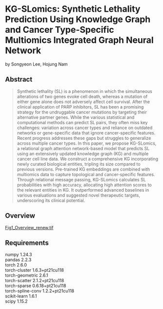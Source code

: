# KG-SLomics: Synthetic Lethality Prediction Using Knowledge Graph and Cancer Type-Specific Multiomics Integrated Graph Neural Network

by Songyeon Lee, Hojung Nam

## Abstract
> Synthetic lethality (SL) is a phenomenon in which the simultaneous alterations of two genes evoke cell death, whereas a mutation of either gene alone does not adversely affect cell survival. After the clinical application of PARP inhibitors, SL has been a promising strategy for the undruggable cancer mutations by targeting their alternative partner genes. While the various statistical and computational methods can predict SL pairs, they often miss key challenges: variation across cancer types and reliance on outdated networks or gene-specific data that ignore cancer-specific features. Recent progress addresses these gaps but struggles to generalize across multiple cancer types. In this paper, we propose KG-SLomics, a relational graph attention network-based model that predicts SL using an extensively updated knowledge graph (KG) and multiple cancer cell line data. We construct a comprehensive KG incorporating newly curated biological entities, tripling its size compared to previous versions. Pre-trained KG embeddings are combined with multiomics data to capture topological and cancer-specific features. Through relational message passing, KG-SLomics calculates SL probabilities with high accuracy, allocating high attention scores to the relevant entities in KG. It outperformed advanced baselines in various evaluations and suggested novel therapeutic targets, underscoring its clinical potential.

## Overview
[Fig1_Overview_renew.tif](https://github.com/user-attachments/files/22586813/Fig1_Overview_renew.tif)

## Requirements
numpy                     1.24.3 <br/>
pandas                    2.2.3 <br/>
torch                     2.6.0 <br/>
torch-cluster             1.6.3+pt21cu118 <br/>
torch-geometric           2.6.1 <br/>
torch-scatter             2.1.2+pt21cu118 <br/>
torch-sparse              0.6.18+pt21cu118 <br/>
torch-spline-conv         1.2.2+pt21cu118 <br/>
scikit-learn              1.6.1 <br/>
scipy                     1.15.2 <br/>
